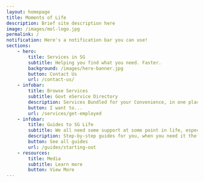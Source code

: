 ```yaml
---
layout: homepage
title: Moments of Life
description: Brief site description here
image: /images/mol-logo.jpg
permalink: /
notification: Here's a notification bar you can use!
sections:
    - hero:
        title: Services in SG
        subtitle: Helping you find what you need. Faster.
        background: /images/hero-banner.jpg
        button: Contact Us
        url: /contact-us/
    - infobar:
        title: Browse Services
        subtitle: Govt eService Directory
        description: Services Bundled for your Convenience, in one place
        button: I want to...
        url: /services/get-employed
    - infobar:
        title: Guides to SG Life
        subtitle: We all need some support at some point in life, especially at the key life stages. 
        description: Step-by-step guides for you, when you need it the most
        button: See all guides
        url: /guides/starting-out
    - resources:
        title: Media
        subtitle: Learn more
        button: View More
---
```

